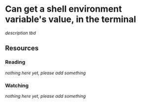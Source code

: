 # Can get a shell environment variable's value, in the terminal
_description tbd_
## Resources
### Reading
_nothing here yet, please add something_
### Watching
_nothing here yet, please add something_
